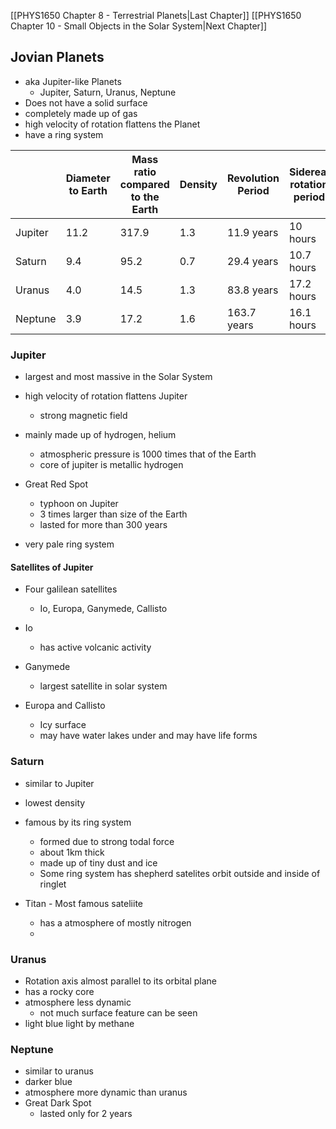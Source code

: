 
[[PHYS1650 Chapter 8 - Terrestrial Planets|Last Chapter]]  [[PHYS1650 Chapter 10 - Small Objects in the Solar System|Next Chapter]]


## Jovian Planets
- aka Jupiter-like Planets
	- Jupiter, Saturn, Uranus, Neptune
- Does not have a solid surface
- completely made up of gas
- high velocity of rotation flattens the Planet
- have a ring system


|         | Diameter to Earth | Mass ratio compared to the Earth | Density | Revolution Period | Sidereal rotation period | No. of discovered satellites | 
| ------- | ----------------- | -------------------------------- | ------- | ----------------- | ------------------------ | ---------------------------- |
| Jupiter | 11.2              | 317.9                            | 1.3     | 11.9 years        | 10 hours                 | 80                           |
| Saturn  | 9.4               | 95.2                             | 0.7     | 29.4 years        | 10.7 hours               | 82                           |
| Uranus  | 4.0               | 14.5                             | 1.3     | 83.8 years        | 17.2 hours               | 27                           |
| Neptune | 3.9               | 17.2                             | 1.6     | 163.7 years       | 16.1 hours               | 14                           |


### Jupiter
- largest and most massive in the Solar System
- high velocity of rotation flattens Jupiter
	- strong magnetic field

- mainly made up of hydrogen, helium
	- atmospheric pressure is 1000 times that of the Earth
	- core of jupiter is metallic hydrogen

- Great Red Spot
	- typhoon on Jupiter
	- 3 times larger than size of the Earth
	- lasted for more than 300 years

- very pale ring system


#### Satellites of Jupiter
- Four galilean satellites
	- Io, Europa, Ganymede, Callisto
- Io
	- has active volcanic activity

- Ganymede
	- largest satellite in solar system

- Europa and Callisto
	- Icy surface
	- may have water lakes under and may have life forms


### Saturn
- similar to Jupiter
- lowest density
- famous by its ring system
	- formed due to strong todal force
	- about 1km thick
	- made up of tiny dust and ice
	- Some ring system has shepherd satelites orbit outside and inside of ringlet

- Titan - Most famous sateliite
	- has a atmosphere of mostly nitrogen
	- 

### Uranus
- Rotation axis almost parallel to its orbital plane
- has a rocky core
- atmosphere less dynamic
	- not much surface feature can be seen
- light blue light by methane







### Neptune
- similar to uranus
- darker blue
- atmosphere more dynamic than uranus
- Great Dark Spot
	- lasted only for 2 years
